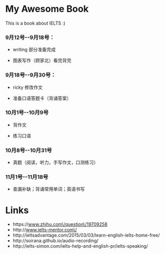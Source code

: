 # My Awesome Book

This is a book about IELTS :\)

### 9月12号--9月18号：

* writing 部分准备完成

* 图表写作（顾家北）看完背完


### 9月18号--9月30号：

* ricky 修改作文

* 准备口语答题卡（背诵答案）


### 10月1号--10月9号

* 背作文

* 练习口语


### 10月8号--10月31号

* 真题（阅读，听力，手写作文，口测练习）

### 11月1号--11月18号

* 查漏补缺；背诵常用单词；英语书写

# Links

* https:\/\/www.zhihu.com\/question\/19709258
* http:\/\/www.ielts-mentor.com\/
* http:\/\/ieltsadvantage.com\/2015\/03\/03\/learn-english-ielts-home-free\/
* http:\/\/soirana.github.io\/audio-recording\/
* http:\/\/ielts-simon.com\/ielts-help-and-english-pr\/ielts-speaking\/

